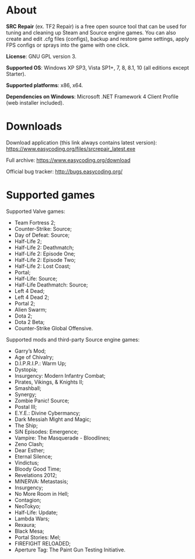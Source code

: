 About
=========
**SRC Repair** (ex. TF2 Repair) is a free open source tool that can be used for tuning and cleaning up Steam and Source
engine games. You can also create and edit .cfg files (configs), backup and restore game settings, apply FPS configs or
sprays into the game with one click.

**License**: GNU GPL version 3.

**Supported OS**: Windows XP SP3, Vista SP1+, 7, 8, 8.1, 10 (all editions except Starter).

**Supported platforms**: x86, x64.

**Dependencies on Windows**: Microsoft .NET Framework 4 Client Profile (web installer included).

Downloads
=========
Download application (this link always contains latest version): https://www.easycoding.org/files/srcrepair_latest.exe

Full archive: https://www.easycoding.org/download

Official bug tracker: http://bugs.easycoding.org/

Supported games
=========
Supported Valve games:
 * Team Fortress 2;
 * Counter-Strike: Source;
 * Day of Defeat: Source;
 * Half-Life 2;
 * Half-Life 2: Deathmatch;
 * Half-Life 2: Episode One;
 * Half-Life 2: Episode Two;
 * Half-Life 2: Lost Coast;
 * Portal;
 * Half-Life: Source;
 * Half-Life Deathmatch: Source;
 * Left 4 Dead;
 * Left 4 Dead 2;
 * Portal 2;
 * Alien Swarm;
 * Dota 2;
 * Dota 2 Beta;
 * Counter-Strike Global Offensive.

Supported mods and third-party Source engine games:
 * Garry’s Mod;
 * Age of Chivalry;
 * D.I.P.R.I.P.: Warm Up;
 * Dystopia;
 * Insurgency: Modern Infantry Combat;
 * Pirates, Vikings, & Knights II;
 * Smashball;
 * Synergy;
 * Zombie Panic! Source;
 * Postal III;
 * E.Y.E.: Divine Cybermancy;
 * Dark Messiah Might and Magic;
 * The Ship;
 * SiN Episodes: Emergence;
 * Vampire: The Masquerade - Bloodlines;
 * Zeno Clash;
 * Dear Esther;
 * Eternal Silence;
 * Vindictus;
 * Bloody Good Time;
 * Revelations 2012;
 * MINERVA: Metastasis;
 * Insurgency;
 * No More Room in Hell;
 * Contagion;
 * NeoTokyo;
 * Half-Life: Update;
 * Lambda Wars;
 * Rexaura;
 * Black Mesa;
 * Portal Stories: Mel;
 * FIREFIGHT RELOADED;
 * Aperture Tag: The Paint Gun Testing Initiative.
